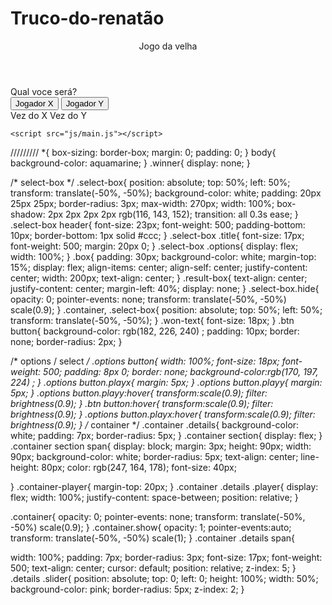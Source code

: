 # Truco-do-renatão 
<!DOCTYPE html>
<html lang="en">
<head>
     <meta charset="UTF-8">
        <meta name="viewport" content="width=device-width, initial-scale=2.0">
        <link rel="stylesheet" href="/css/style.css"/>
        <link rel="icon" href="favicon.png" />
        <link rel="manifest" href="/manifest.json" />
        <meta name="theme-color" content="white" />
        <link rel="apple-touch-icon" href="imagens/pwa-icon-256.png" />
        <title>truco renato</title>


</head>
<body>
  <!-- select-box -->
  <div class="select-box">
  <header> Jogo da velha
  </header>
  <div class="title"> Qual voce  será? </div>
  <div class="options">
    <button class="playx" > Jogador X</button>
    <button class="playy"> Jogador Y</button>
  </div>
</div>
  </div>



 
 <!-- container -->
  <div class="container">
    <div class="details">
    <div class="player">
      <span class="Xturn on"> Vez do X  </span>
      <span class="Oturn"> Vez do Y</span>
      <div class="slider"></div>
  </div>
</div>

    <script src="js/main.js"></script>

</body>
</html>
/////////
*{
    box-sizing: border-box;
    margin: 0;
    padding: 0;
}
body{
    background-color: aquamarine;
 }
.winner{
    display: none;
}

/*   select-box */
.select-box{
    position: absolute;
    top: 50%;
    left: 50%;
    transform: translate(-50%, -50%);
    background-color: white;
    padding: 20px 25px 25px;
    border-radius: 3px;
    max-width: 270px;
    width: 100%;
    box-shadow: 2px 2px 2px 2px rgb(116, 143, 152);
   transition: all 0.3s ease;
}
.select-box header{
    font-size: 23px;
    font-weight: 500;
    padding-bottom: 10px;
    border-bottom: 1px solid #ccc;
}
.select-box .title{
    font-size: 17px;
    font-weight: 500;
    margin: 20px 0;
}
.select-box .options{
    display: flex;
    width: 100%;
}
.box{
    padding: 30px;
    background-color: white;
    margin-top: 15%;
    display: flex;
    align-items: center;
    align-self: center;
    justify-content: center;
    width: 200px;
    text-align: center;
}
.result-box{
    text-align: center;
    justify-content: center;
    margin-left: 40%;
    display: none;
}
.select-box.hide{
    opacity: 0;
    pointer-events: none;
    transform: translate(-50%, -50%) scale(0.9);
}
.container, .select-box{
 position: absolute;
 top: 50%;
 left: 50%;
 transform: translate(-50%, -50%);
}
.won-text{
    font-size: 18px;
}
.btn button{
    background-color: rgb(182, 226, 240) ;
    padding: 10px;
    border: none;
    border-radius: 2px;
}

/*   options / select */
.options button{
    width: 100%;
    font-size: 18px;
    font-weight: 500;
    padding: 8px 0;
    border: none;
    background-color:rgb(170, 197, 224) ;
}
.options button.playx{
    margin: 5px;
}
.options button.playy{
    margin: 5px;
}
.options button.playy:hover{
    transform:scale(0.9);
  filter: brightness(0.9);
}
.btn button:hover{
    transform:scale(0.9);
    filter: brightness(0.9);
}
.options button.playx:hover{
    transform:scale(0.9);
    filter: brightness(0.9);
}
/* container */
.container .details{
 background-color: white;
 padding: 7px;
 border-radius: 5px;
}
.container section{
    display: flex;
}
.container section span{
    display: block;
    margin: 3px;
    height: 90px;
    width: 90px;
    background-color: white;
    border-radius: 5px;
    text-align: center;
    line-height: 80px;
    color: rgb(247, 164, 178);
    font-size: 40px;
    
}
.container-player{
     margin-top: 20px;
}
.container .details .player{
display: flex;
width: 100%;
justify-content: space-between;
position: relative;
}

.container{
opacity: 0;
   pointer-events: none;
   transform: translate(-50%, -50%) scale(0.9);
}
.container.show{
    opacity: 1;
pointer-events:auto;
transform: translate(-50%, -50%) scale(1); 
   }
.container .details span{
 
 width: 100%;
 padding: 7px;
 border-radius: 3px;
 font-size: 17px;
 font-weight: 500;
 text-align: center;
 cursor: default;
 position: relative;
 z-index: 5;
}
.details .slider{
    position: absolute;
    top: 0;
    left: 0;
    height: 100%;
    width: 50%;
    background-color: pink;
 border-radius: 5px;
 z-index: 2;
}
 
